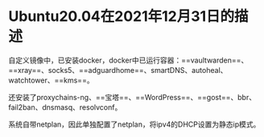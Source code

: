 # Ubuntu20.04在2021年12月31日的描述



自定义镜像中，已安装docker，docker中已运行容器：==vaultwarden==、==xray==、socks5、==adguardhome==、smartDNS、autoheal、watchtower、==kms==。

还安装了proxychains-ng、==宝塔==、==WordPress==、==gost==、bbr、fail2ban、dnsmasq、resolvconf。

系统自带netplan，因此单独配置了netplan，将ipv4的DHCP设置为静态ip模式。
